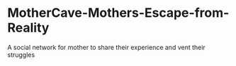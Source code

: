 # MotherCave-Mothers-Escape-from-Reality
A social network for mother to share their experience and vent their struggles 
